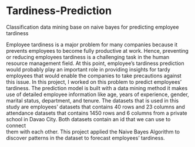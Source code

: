# Tardiness-Prediction
Classification data mining base on naive bayes for predicting employee tardiness

Employee tardiness is a major problem for many companies because it prevents
employees to become fully productive at work. Hence, preventing or reducing employees
tardiness is a challenging task in the human resource management field. At this point,
employee’s tardiness prediction would probably play an important role in providing
insights for tardy employees that would enable the companies to take precautions
against this issue. In this project, I worked on this problem to predict employees’
tardiness. The prediction model is built with a data mining method it makes use of detailed
employee information like age, years of experience, gender, marital status, department,
and tenure. The datasets that is used in this study are employees’ datasets that contains
40 rows and 23 columns and attendance datasets that contains 1450 rows and 6 columns
from a private school in Davao City. Both datasets contain an id that we can use to connect  
them with each other. This project applied the Naive Bayes
Algorithm to discover patterns in the dataset to forecast employees’ tardiness.
